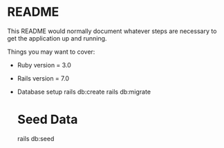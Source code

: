 # README

This README would normally document whatever steps are necessary to get the
application up and running.

Things you may want to cover:

* Ruby version = 3.0

* Rails version = 7.0

* Database setup
  rails db:create
  rails db:migrate

  # Seed Data
  rails db:seed
